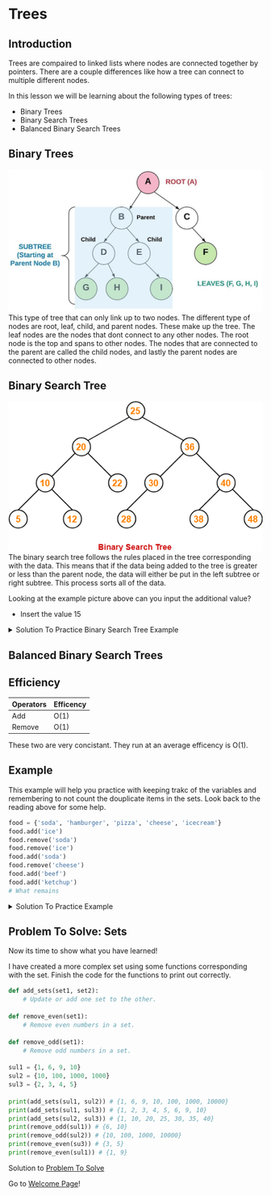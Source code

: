 # Trees

## Introduction
Trees are compaired to linked lists where nodes are connected together by pointers. There are a couple differences like how a tree can connect to multiple different nodes.

In this lesson we will be learning about the following types of trees:
* Binary Trees
* Binary Search Trees
* Balanced Binary Search Trees

## Binary Trees
![Binary](pictures/binary.png)
This type of tree that can only link up to two nodes. The different type of nodes are root, leaf, child, and parent nodes. These make up the tree. The leaf nodes are the nodes that dont connect to any other nodes. The root node is the top and spans to other nodes. The nodes that are connected to the parent are called the child nodes, and lastly the parent nodes are connected to other nodes. 

## Binary Search Tree
![BinarySearch](pictures/binary-search.png)
The binary search tree follows the rules placed in the tree corresponding with the data. This means that if the data being added to the tree is greater or less than the parent node, the data will either be put in the left subtree or right subtree. This process sorts all of the data.

Looking at the example picture above can you input the additional value?
* Insert the value 15
<details>
<summary markdown="span">Solution To Practice Binary Search Tree Example</summary>

![BinarySearchAnswer](pictures/binary-search-answer.png)
We can see that the "15" is less then the "25" at the root so we go to the left. Then it is less than the "20" so we go to the left again. It is greater than the "10" so we go to the right. Then it is greater than the "12" so we go to the right again.
</details>

## Balanced Binary Search Trees

## Efficiency
Operators | Efficency
 --- | ---
   Add | O(1)
Remove | O(1)
These two are very concistant. They run at an average efficency is O(1).

## Example
This example will help you practice with keeping trakc of the variables and remembering to not count the douplicate items in the sets. Look back to the reading above for some help.

```py
food = {'soda', 'hamburger', 'pizza', 'cheese', 'icecream'}
food.add('ice')
food.remove('soda')
food.remove('ice')
food.add('soda')
food.remove('cheese')
food.add('beef')
food.add('ketchup')
# What remains
```
<details>
<summary markdown="span">Solution To Practice Example</summary>

```py
food = {'soda', 'hamburger', 'pizza', 'cheese', 'icecream'}
food.add('ice') # {'soda', 'hamburger', 'pizza', 'cheese', 'icecream', 'ice'}
food.remove('soda') # {'hamburger', 'pizza', 'cheese', 'icecream', 'ice'}
food.remove('ice')  # {'hamburger', 'pizza', 'cheese', 'icecream'}
food.add('soda') # {'hamburger', 'pizza', 'cheese', 'icecream', 'soda'}
food.remove('cheese') # {'hamburger', 'pizza', 'icecream', 'soda'}
food.add('beef') # {'hamburger', 'pizza', 'icecream', 'soda', 'beef'}
food.add('ketchup') # {'hamburger', 'pizza', 'icecream', 'soda', 'beef', 'ketchup'}

#Solution is : {'hamburger', 'pizza', 'icecream', 'soda', 'beef'}
```
</details>

## Problem To Solve: Sets
Now its time to show what you have learned!

I have created a more complex set using some functions corresponding with the set. Finish the code for the functions to print out correctly.
```py
def add_sets(set1, set2):
    # Update or add one set to the other.

def remove_even(set1):
    # Remove even numbers in a set.

def remove_odd(set1):
    # Remove odd numbers in a set.

sul1 = {1, 6, 9, 10}
sul2 = {10, 100, 1000, 1000}
sul3 = {2, 3, 4, 5}

print(add_sets(sul1, sul2)) # {1, 6, 9, 10, 100, 1000, 10000}
print(add_sets(sul1, sul3)) # {1, 2, 3, 4, 5, 6, 9, 10}
print(add_sets(sul2, sul3)) # {1, 10, 20, 25, 30, 35, 40}
print(remove_odd(sul1)) # {6, 10}
print(remove_odd(sul2)) # {10, 100, 1000, 10000}
print(remove_even(su3)) # {3, 5}
print(remove_even(sul1)) # {1, 9}
```
Solution to [Problem To Solve](answers/set-answer.md)

Go to [Welcome Page](0-welcome.md)!